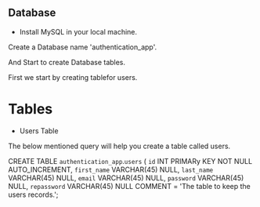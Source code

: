 ## Database

- Install MySQL in your local machine.

Create a Database name 'authentication_app'.

And Start to create Database tables.

First we start by creating tablefor users.


# Tables

- Users Table

The below mentioned query will help you create a table called users.

CREATE TABLE `authentication_app`.`users` (
  `id` INT PRIMARy KEY NOT NULL AUTO_INCREMENT,
  `first_name` VARCHAR(45) NULL,
  `last_name` VARCHAR(45) NULL,
  `email` VARCHAR(45) NULL,
  `password` VARCHAR(45) NULL,
  `repassword` VARCHAR(45) NULL
COMMENT = 'The table to keep the users records.';

